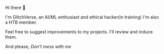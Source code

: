 Hi there 👋

I'm GlitchVerse, an AI/ML enthusiast and ethical hacker(in training)
I'm also a HTB member.

Feel free to suggest improvements to my projects. I'll review and induce them.

And please, *Don't mess with me*

